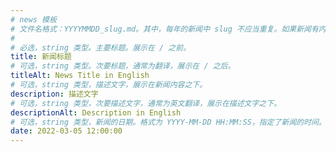 ```yaml
---
# news 模板
# 文件名格式：YYYYMMDD_slug.md。其中，每年的新闻中 slug 不应当重复。如果新闻有内容，该 slug 和新闻的年份将作为新闻详情的 url（如 /news/2023/slug）
#
# 必选，string 类型。主要标题。展示在 / 之前。
title: 新闻标题
# 可选，string 类型。次要标题，通常为翻译，展示在 / 之后。
titleAlt: News Title in English
# 可选，string 类型，描述文字，展示在新闻内容之下。
description: 描述文字
# 可选，string 类型，次要描述文字，通常为英文翻译，展示在描述文字之下。
descriptionAlt: Description in English
# 可选，string 类型，新闻的日期。格式为 YYYY-MM-DD HH:MM:SS，指定了新闻的时间。如果没有，则默认 parse 文件名中的日期。该字段的优先级高于文件名中的日期。
date: 2022-03-05 12:00:00
---
```

<!-- 可选，新闻内容。若有这部分内容，则该新闻可点击跳转。 -->